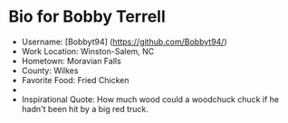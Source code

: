 # Bio for Bobby Terrell

* Username: [Bobbyt94] (https://github.com/Bobbyt94/)
* Work Location: Winston-Salem, NC
* Hometown: Moravian Falls
* County: Wilkes
* Favorite Food:  Fried Chicken
*
* Inspirational Quote:  How much wood could a woodchuck chuck if he hadn't been hit by a big red truck.
